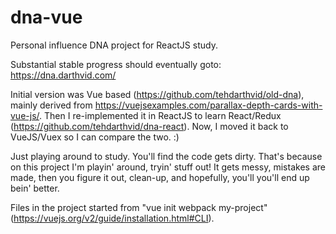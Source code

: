 # dna-vue

Personal influence DNA project for ReactJS study.

Substantial stable progress should eventually goto: https://dna.darthvid.com/

Initial version was Vue based (https://github.com/tehdarthvid/old-dna), mainly derived from https://vuejsexamples.com/parallax-depth-cards-with-vue-js/. Then I re-implemented it in ReactJS to learn React/Redux (https://github.com/tehdarthvid/dna-react). Now, I moved it back to VueJS/Vuex so I can compare the two. :)

Just playing around to study. You'll find the code gets dirty. That's because on this project I'm playin' around, tryin' stuff out! It gets messy, mistakes are made, then you figure it out, clean-up, and hopefully, you'll you'll end up bein' better.

Files in the project started from "vue init webpack my-project" (https://vuejs.org/v2/guide/installation.html#CLI).
